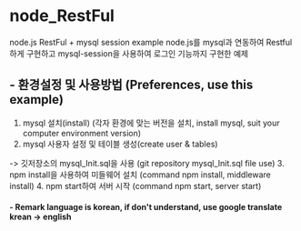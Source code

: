 # node_RestFul
node.js RestFul + mysql session example
node.js를 mysql과 연동하여 Restful하게 구현하고 mysql-session을 사용하여 로그인 기능까지 구현한 예제
  
  
## - 환경설정 및 사용방법 (Preferences, use this example)
1. mysql 설치(install) (각자 환경에 맞는 버전을 설치, install mysql, suit your computer environment version)
2. mysql 사용자 설정 및 테이블 생성(create user & tables)

  -> 깃저장소의 mysql_Init.sql을 사용 (git repository mysql_Init.sql file use)
3. npm install을 사용하여 미들웨어 설치 (command npm install, middleware install)
4. npm start하여 서버 시작 (command npm start, server start)
  
  
#### - Remark language is korean, if don't understand, use google translate krean -> english
